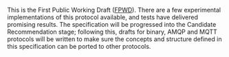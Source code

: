 This is the First Public Working Draft
([FPWD](https://www.w3.org/2017/Process-20170301/#working-draft)). There are a
few experimental implementations of this protocol available, and tests have
delivered promising results. The specification will be progressed into the Candidate
Recommendation stage; following this, drafts for binary, AMQP and
MQTT protocols will be written to make sure the concepts and structure defined
in this specification can be ported to other protocols.
